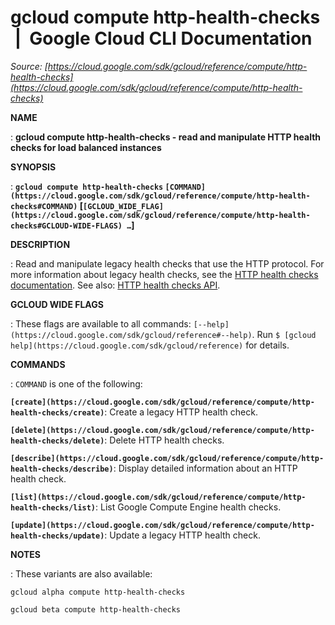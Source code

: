 # gcloud compute http-health-checks  |  Google Cloud CLI Documentation

*Source: [https://cloud.google.com/sdk/gcloud/reference/compute/http-health-checks](https://cloud.google.com/sdk/gcloud/reference/compute/http-health-checks)*

**NAME**

: **gcloud compute http-health-checks - read and manipulate HTTP health checks for load balanced instances**

**SYNOPSIS**

: **`gcloud compute http-health-checks` `[COMMAND](https://cloud.google.com/sdk/gcloud/reference/compute/http-health-checks#COMMAND)` [`[GCLOUD_WIDE_FLAG](https://cloud.google.com/sdk/gcloud/reference/compute/http-health-checks#GCLOUD-WIDE-FLAGS) …`]**

**DESCRIPTION**

: Read and manipulate legacy health checks that use the HTTP protocol.
For more information about legacy health checks, see the [HTTP
health checks documentation](https://cloud.google.com/load-balancing/docs/health-checks#legacy-health-checks).
See also: [HTTP
health checks API](https://cloud.google.com/compute/docs/reference/rest/v1/httpHealthChecks).

**GCLOUD WIDE FLAGS**

: These flags are available to all commands: `[--help](https://cloud.google.com/sdk/gcloud/reference#--help)`.
Run `$ [gcloud help](https://cloud.google.com/sdk/gcloud/reference)` for details.

**COMMANDS**

: ``COMMAND`` is one of the following:

**`[create](https://cloud.google.com/sdk/gcloud/reference/compute/http-health-checks/create)`**:
Create a legacy HTTP health check.

**`[delete](https://cloud.google.com/sdk/gcloud/reference/compute/http-health-checks/delete)`**:
Delete HTTP health checks.

**`[describe](https://cloud.google.com/sdk/gcloud/reference/compute/http-health-checks/describe)`**:
Display detailed information about an HTTP health check.

**`[list](https://cloud.google.com/sdk/gcloud/reference/compute/http-health-checks/list)`**:
List Google Compute Engine health checks.

**`[update](https://cloud.google.com/sdk/gcloud/reference/compute/http-health-checks/update)`**:
Update a legacy HTTP health check.

**NOTES**

: These variants are also available:

```
gcloud alpha compute http-health-checks
```

```
gcloud beta compute http-health-checks
```